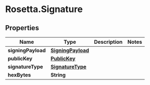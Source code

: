 # Rosetta.Signature

## Properties

Name | Type | Description | Notes
------------ | ------------- | ------------- | -------------
**signingPayload** | [**SigningPayload**](SigningPayload.md) |  | 
**publicKey** | [**PublicKey**](PublicKey.md) |  | 
**signatureType** | [**SignatureType**](SignatureType.md) |  | 
**hexBytes** | **String** |  | 


